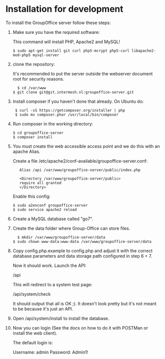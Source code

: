 Installation for development
============================

To install the GroupOffice server follow these steps:

1. Make sure you have the required software:

	 This command will install PHP, Apache2 and MySQL!

   ``````````````````````````````````````````````````````````````````
   $ sudo apt-get install git curl php5-mcrypt php5-curl libapache2-mod-php5 mysql-server
   ``````````````````````````````````````````````````````````````````

2. clone the repository:

   It's recommended to put the server outside the webserver document root for
   security reasons.		

   ``````````````````````````````````````````````````````````````````
	 $ cd /var/www
   $ git clone git@git.intermesh.nl:groupoffice-server.git
   ``````````````````````````````````````````````````````````````````

3. Install composer if you haven't done that already. On Ubuntu do:

   ```````````````````````````````````````````````````
    $ curl -sS https://getcomposer.org/installer | php
    $ sudo mv composer.phar /usr/local/bin/composer
   ```````````````````````````````````````````````````
4. Run composer in the working directory:

   ``````````````````````````
   $ cd groupoffice-server
   $ composer install
   ``````````````````````````
5. You must create the web accessible access point and we do this with an apache
	 Alias.

	 Create a file /etc/apache2/conf-available/groupoffice-server.conf:

	 ```````````````````````````````````````````````````````
		Alias /api /var/www/groupoffice-server/public/index.php

		<Directory /var/www/groupoffice-server/public>
		require all granted
		</Directory>	 
	 ```````````````````````````````````````````````````````

	 Enable this config:
	 ```````````````````````````````````````````````````````
	 $ sudo a2enconf groupoffice-server
	 $ sudo service apache2 reload
   ```````````````````````````````````````````````````````

6. Create a MySQL database called "go7".

7. Create the data folder where Group-Office can store files.

   ``````````````````````````````````````````````````````
	 $ mkdir /var/www/groupoffice-server/data
   $ sudo chown www-data:www-data /var/www/groupoffice-server/data
   ``````````````````````````````````````````````````````
8. Copy config.php.example to config.php and adjust it with the correct database 
	parameters and data storage path configured in step 6 + 7.

	Now it should work. Launch the API:

	/api

	This will redirect to a system test page:

	/api/system/check

	It should output that all is OK ;). It doesn't look pretty but it's not meant to
	be because it's just an API.

9. Open /api/system/install to install the database.

10. Now you can login (See the docs on how to do it with POSTMan or install the web client).

	The default login is:

	Username: admin
	Password: Admin1!





